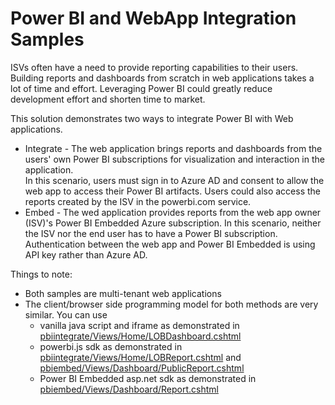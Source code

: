 # Power BI and WebApp Integration Samples 

ISVs often have a need to provide reporting capabilities to their users.  Building reports and dashboards from scratch in web applications takes a lot of time and effort.  Leveraging Power BI could greatly reduce development effort and shorten time to market.

This solution demonstrates two ways to integrate Power BI with Web applications.  
* Integrate - The web application brings reports and dashboards from the users' own Power BI subscriptions for visualization and interaction in the application.  
In this scenario, users must sign in to Azure AD and consent to allow the web app to access their Power BI artifacts.  Users could also access the reports created by the ISV in the powerbi.com service.   
* Embed - The wed application provides reports from the web app owner (ISV)'s Power BI Embedded Azure subscription. 
In this scenario, neither the ISV nor the end user has to have a Power BI subscription.  Authentication between the web app and Power BI Embedded is using API key rather than Azure AD.  

Things to note: 
* Both samples are multi-tenant web applications
* The client/browser side programming model for both methods are very similar.  You can use
  * vanilla java script and iframe as demonstrated in [pbiintegrate/Views/Home/LOBDashboard.cshtml](pbiintegrate/Views/Home/LOBDashboard.cshtml)
  * powerbi.js sdk as demonstrated in [pbiintegrate/Views/Home/LOBReport.cshtml](pbiintegrate/Views/Home/LOBReport.cshtml) and [pbiembed/Views/Dashboard/PublicReport.cshtml](pbiembed/Views/Dashboard/PublicReport.cshtml)
  * Power BI Embedded asp.net sdk as demonstrated in [pbiembed/Views/Dashboard/Report.cshtml](pbiembed/Views/Dashboard/PublicReport.cshtml)
  

